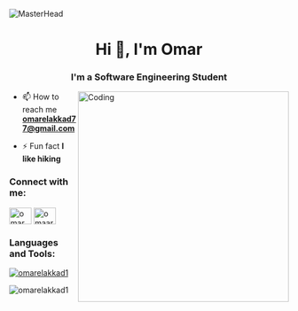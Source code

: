 ![MasterHead](https://user-images.githubusercontent.com/74038190/225813708-98b745f2-7d22-48cf-9150-083f1b00d6c9.gif)
<h1 align="center">Hi 👋, I'm Omar</h1>
<h3 align="center">I'm a Software Engineering Student</h3>
<img align="right" alt="Coding" width="380" src="https://64.media.tumblr.com/ba8c705edd2bed0a28d9458811155d69/tumblr_pap19zg4ae1w3zg6go1_500.gif">

- 📫 How to reach me **omarelakkad77@gmail.com**

- ⚡ Fun fact **I like hiking**

<h3 align="left">Connect with me:</h3>
<p align="left">
<a href="https://my.linkedin.com/in/omar-el-akkad-9226ba285?trk=people-guest_people_search-card" target="blank"><img align="center" src="https://raw.githubusercontent.com/rahuldkjain/github-profile-readme-generator/master/src/images/icons/Social/linked-in-alt.svg" alt="omar el-akkad" height="30" width="40" /></a>
<a href="https://instagram.com/omaar.e_" target="blank"><img align="center" src="https://raw.githubusercontent.com/rahuldkjain/github-profile-readme-generator/master/src/images/icons/Social/instagram.svg" alt="omaar.e_" height="30" width="40" /></a>

<h3 align="left">Languages and Tools:</h3>
<p align="left"> 
<a href="https://github.com/omarelakkad1/github-readme-stats" target="_blank"> <img src="https://github-readme-stats.vercel.app/api?username=omarelakkad1&show_icons=true&locale=en" alt="omarelakkad1" /> </a>
</p>

<p><img align="left" src="https://github-readme-streak-stats.herokuapp.com/?user=omarelakkad1&" alt="omarelakkad1" /></p>
